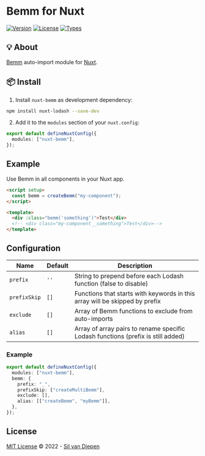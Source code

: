  <h1>Bemm for Nuxt</h1>
 
<p>
  <a href="https://www.npmjs.com/package/nuxt-bemm"><img src="https://badgen.net/npm/v/nuxt-bemm" alt="Version"></a>
  <a href="https://www.npmjs.com/package/nuxt-bemm"><img src="https://badgen.net/npm/license/nuxt-bemm" alt="License"></a>
  <a href="https://www.npmjs.com/package/nuxt-bemm"><img src="https://badgen.net/npm/types/nuxt-bemm" alt="Types"></a>
</p>
   
## 💡 About

[Bemm](https://bemm.sil.mt) auto-import module for [Nuxt](https://nuxtjs.org).

## 📦 Install

1. Install `nuxt-bemm` as development dependency:

```bash
npm install nuxt-lodash --save-dev
```

2. Add it to the `modules` section of your `nuxt.config`:

```ts
export default defineNuxtConfig({
  modules: ["nuxt-bemm"],
});
```

## Example

Use Bemm in all components in your Nuxt app.

```html
<script setup>
  const bemm = createBemm("my-component");
</script>

<template>
  <div :class="bemm('something')">Test</div>
  <!-- <div class="my-component__something">Test</div>-->
</template>
```

## Configuration

| Name         | Default | Description                                                                      |
| ------------ | ------- | -------------------------------------------------------------------------------- |
| `prefix`     | `''`    | String to prepend before each Lodash function (false to disable)                 |
| `prefixSkip` | `[]`    | Functions that starts with keywords in this array will be skipped by prefix      |
| `exclude`    | `[]`    | Array of Bemm functions to exclude from auto-imports                             |
| `alias`      | `[]`    | Array of array pairs to rename specific Lodash functions (prefix is still added) |

### Example

```ts
export default defineNuxtConfig({
  modules: ["nuxt-bemm"],
  bemm: {
    prefix: "_",
    prefixSkip: ["createMultiBemm"],
    exclude: [],
    alias: [["createBemm", "myBemm"]],
  },
});
```

## License

[MIT License](https://github.com/silvandiepen/nuxt-bemm/blob/master/LICENSE) © 2022 - [Sil van Diepen](https://sil.mt)
